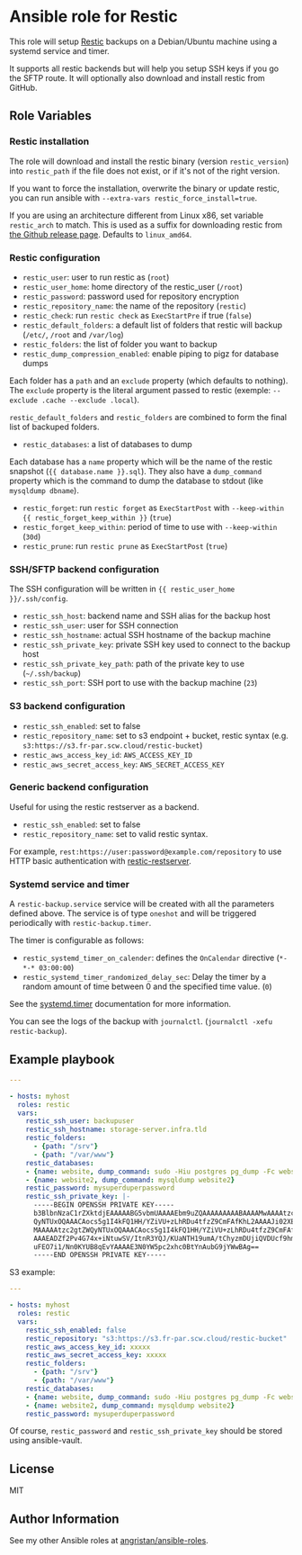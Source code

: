 # Ansible role for Restic

This role will setup [Restic](https://restic.net/) backups on a Debian/Ubuntu machine using a systemd service and timer.

It supports all restic backends but will help you setup SSH keys if you go the SFTP route. It will optionally also download and install restic from GitHub.

## Role Variables

### Restic installation

The role will download and install the restic binary (version `restic_version`) into `restic_path` if the file does not exist, or if it's not of the right version.

If you want to force the installation, overwrite the binary or update restic, you can run ansible with `--extra-vars restic_force_install=true`.

If you are using an architecture different from Linux x86, set variable `restic_arch` to match.  This is used as a suffix for downloading restic from [the Github release page](https://github.com/restic/restic/releases).  Defaults to `linux_amd64`.

### Restic configuration

- `restic_user`: user to run restic as (`root`)
- `restic_user_home`: home directory of the restic_user (`/root`)
- `restic_password`: password used for repository encryption
- `restic_repository_name`: the name of the repository (`restic`)
- `restic_check`: run `restic check` as `ExecStartPre` if true (`false`)
- `restic_default_folders`: a default list of folders that restic will backup (`/etc/`, `/root` and `/var/log`)
- `restic_folders`: the list of folder you want to backup
- `restic_dump_compression_enabled`: enable piping to pigz for database dumps

Each folder has a `path` and an `exclude` property (which defaults to nothing). The `exclude` property is the literal argument passed to restic (exemple: `--exclude .cache --exclude .local`).

`restic_default_folders` and `restic_folders` are combined to form the final list of backuped folders.

- `restic_databases`: a list of databases to dump

Each database has a `name` property which will be the name of the restic snapshot (`{{ database.name }}.sql`). They also have a `dump_command` property which is the command to dump the database to stdout (like `mysqldump dbname`).

- `restic_forget`: run `restic forget` as `ExecStartPost` with `--keep-within {{ restic_forget_keep_within }}` (`true`)
- `restic_forget_keep_within`: period of time to use with `--keep-within` (`30d`)
- `restic_prune`: run `restic prune` as `ExecStartPost` (`true`)

### SSH/SFTP backend configuration

The SSH configuration will be written in `{{ restic_user_home }}/.ssh/config`.

- `restic_ssh_host`: backend name and SSH alias for the backup host
- `restic_ssh_user`: user for SSH connection
- `restic_ssh_hostname`: actual SSH hostname of the backup machine
- `restic_ssh_private_key`: private SSH key used to connect to the backup host
- `restic_ssh_private_key_path`: path of the private key to use (`~/.ssh/backup`)
- `restic_ssh_port`: SSH port to use with the backup machine (`23`)

### S3 backend configuration

- `restic_ssh_enabled`: set to false
- `restic_repository_name`: set to s3 endpoint + bucket, restic syntax (e.g. `s3:https://s3.fr-par.scw.cloud/restic-bucket`)
- `restic_aws_access_key_id`: `AWS_ACCESS_KEY_ID`
- `restic_aws_secret_access_key`: `AWS_SECRET_ACCESS_KEY`

### Generic backend configuration

Useful for using the restic restserver as a backend.

- `restic_ssh_enabled`: set to false
- `restic_repository_name`: set to valid restic syntax.

For example, `rest:https://user:password@example.com/repository` to use HTTP basic authentication with [restic-restserver](https://github.com/restic/rest-server).

### Systemd service and timer

A `restic-backup.service` service will be created with all the parameters defined above. The service is of type `oneshot` and will be triggered periodically with `restic-backup.timer`.

The timer is configurable as follows:

- `restic_systemd_timer_on_calender`: defines the `OnCalendar` directive (`*-*-* 03:00:00`)
- `restic_systemd_timer_randomized_delay_sec`: Delay the timer by a random amount of time between 0 and the specified time value. (`0`)

See the [systemd.timer](https://www.freedesktop.org/software/systemd/man/systemd.timer.html) documentation for more information.

You can see the logs of the backup with `journalctl`. (`journalctl -xefu restic-backup`).

## Example playbook

```yaml
---

- hosts: myhost
  roles: restic
  vars:
    restic_ssh_user: backupuser
    restic_ssh_hostname: storage-server.infra.tld
    restic_folders:
      - {path: "/srv"}
      - {path: "/var/www"}
    restic_databases:
    - {name: website, dump_command: sudo -Hiu postgres pg_dump -Fc website}
    - {name: website2, dump_command: mysqldump website2}
    restic_password: mysuperduperpassword
    restic_ssh_private_key: |-
      -----BEGIN OPENSSH PRIVATE KEY-----
      b3BlbnNzaC1rZXktdjEAAAAABG5vbmUAAAAEbm9uZQAAAAAAAAABAAAAMwAAAAtzc2gtZW
      QyNTUxOQAAACAocs5g1I4kFQ1HH/YZiVU+zLhRDu4tfzZ9CmFAfKhL2AAAAJi02XEwtNlx
      MAAAAAtzc2gtZWQyNTUxOQAAACAocs5g1I4kFQ1HH/YZiVU+zLhRDu4tfzZ9CmFAfKhL2A
      AAAEADZf2Pv4G74x+iNtuwSV/ItnR3YQJ/KUaNTH19umA/tChyzmDUjiQVDUcf9hmJVT7M
      uFEO7i1/Nn0KYUB8qEvYAAAAE3N0YW5pc2xhc0BtYnAubG9jYWwBAg==
      -----END OPENSSH PRIVATE KEY-----
```

S3 example:

```yaml
---

- hosts: myhost
  roles: restic
  vars:
    restic_ssh_enabled: false
    restic_repository: "s3:https://s3.fr-par.scw.cloud/restic-bucket"
    restic_aws_access_key_id: xxxxx
    restic_aws_secret_access_key: xxxxx
    restic_folders:
      - {path: "/srv"}
      - {path: "/var/www"}
    restic_databases:
    - {name: website, dump_command: sudo -Hiu postgres pg_dump -Fc website}
    - {name: website2, dump_command: mysqldump website2}
    restic_password: mysuperduperpassword
```

Of course, `restic_password` and `restic_ssh_private_key` should be stored using ansible-vault.

## License

MIT

## Author Information

See my other Ansible roles at [angristan/ansible-roles](https://github.com/angristan/ansible-roles).
